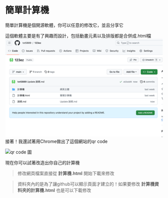 # 簡單計算機
簡單計算機是個開源軟體，你可以任意的修改它，並且分享它

這個軟體主要是有了興趣而設計，包括動畫元素以及排版都是合併成.html檔
![github上的檔案截圖](https://raw.githubusercontent.com/txt5889/123ez/f09b1d08736e61472947dc78edf26d3a1a2fc963/%E6%88%AA%E5%9C%96%202023-11-07%20%E4%B8%8B%E5%8D%888.05.22.png)
接著！我還試著用Chrome做出了這個網站的qr code

![qr code 圖](https://raw.githubusercontent.com/txt5889/math/main/qrcode_txt5889.github.io.png)

現在你可以試著改造出你自己的計算機
>修改網頁檔案直接從 **計算機.html** 開始下載來修改

>資料夾內的是為了讓github可以顯示頁面才建立的！如果要修改 **計算機資料夾的計算機.html** 也是可以下載修改

